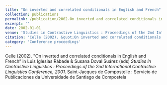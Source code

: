 ```yaml
---
title: "On inverted and correlated conditionals in English and French"
collection: publications
permalink: /publication/2002-On inverted and correlated conditionals in English and French
excerpt: ''
date: 2002-01-01
venue: 'Studies in Contrastive Linguistics : Proceedings of the 2nd International Contrastive Linguistics Conference, 2001'
citation: 'Celle (2002). &quot;On inverted and correlated conditionals in English and French” in Luis Iglesias Rábade &amp; Susana Doval Suárez (eds) <i>Studies in Contrastive Linguistics : Proceedings of the 2nd International Contrastive Linguistics Conference, 2001.</i> Saint-Jacques de Compostelle : Servicio de Publicaciones da Universidade de Santiago de Compostela'
category: 'Conference proceedings'
---
```

Celle (2002). "On inverted and correlated conditionals in English and French” in Luis Iglesias Rábade & Susana Doval Suárez (eds) <i>Studies in Contrastive Linguistics : Proceedings of the 2nd International Contrastive Linguistics Conference, 2001.</i> Saint-Jacques de Compostelle : Servicio de Publicaciones da Universidade de Santiago de Compostela